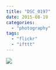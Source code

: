 ```yaml
---
title: "DSC_0197"
date: 2015-08-19
categories: 
  - "photography"
tags: 
  - "flickr"
  - "ifttt"
---
```


![](https://farm1.staticflickr.com/640/20073107254_8481bf53b9_b.jpg)
